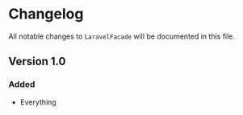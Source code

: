 # Changelog

All notable changes to `LaravelFacade` will be documented in this file.

## Version 1.0

### Added
- Everything
